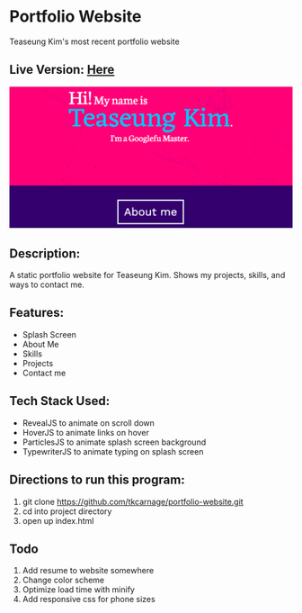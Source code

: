 # Portfolio Website
Teaseung Kim's most recent portfolio website

## Live Version: [Here](https://teaseung-kim.herokuapp.com/)

![screenshot](https://github.com/tkcarnage/portfolio-website/blob/master/images/screenshot.png)

## Description:
A static portfolio website for Teaseung Kim. Shows my projects, skills, and ways to contact me.

## Features: 
* Splash Screen
* About Me
* Skills
* Projects
* Contact me

## Tech Stack Used:
* RevealJS to animate on scroll down
* HoverJS to animate links on hover
* ParticlesJS to animate splash screen background
* TypewriterJS to animate typing on splash screen

## Directions to run this program:
1. git clone https://github.com/tkcarnage/portfolio-website.git
1. cd into project directory 
1. open up index.html

## Todo
1. Add resume to website somewhere
1. Change color scheme
1. Optimize load time with minify
1. Add responsive css for phone sizes